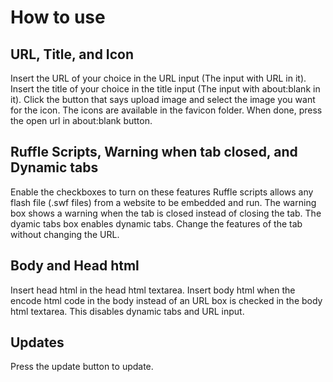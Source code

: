 # How to use
## URL, Title, and Icon
Insert the URL of your choice in the URL input (The input with URL in it).
Insert the title of your choice in the title input (The input with about:blank in it).
Click the button that says upload image and select the image you want for the icon. The icons are available in the favicon folder.
When done, press the open url in about:blank button.
## Ruffle Scripts, Warning when tab closed, and Dynamic tabs
Enable the checkboxes to turn on these features
Ruffle scripts allows any flash file (.swf files) from a website to be embedded and run.
The warning box shows a warning when the tab is closed instead of closing the tab.
The dyamic tabs box enables dynamic tabs. Change the features of the tab without changing the URL.
## Body and Head html
Insert head html in the head html textarea.
Insert body html when the encode html code in the body instead of an URL box is checked in the body html textarea. This disables dynamic tabs and URL input.
## Updates
Press the update button to update.
